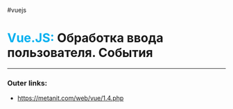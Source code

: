 #vuejs
# <font color="#00b0f0">Vue.JS:</font> Обработка ввода пользователя. События
---
### Outer links:
- https://metanit.com/web/vue/1.4.php